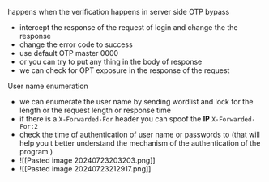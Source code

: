 happens when the verification  happens in server side 
OTP bypass
- intercept the response of the request of login  and change the the response
- change the error code to success 
- use default OTP master  0000
- or you can try to put any thing in the body of response
- we can check for OPT exposure in the response of the request 

User name enumeration 
- we can enumerate the user name by sending wordlist and lock for the length  or  the request length  or response time 
 - if there is a `X-Forwarded-For` header you can spoof the **IP** `X-Forwarded-For:2`
 - check the time of authentication of user name or passwords to (that will help you t better understand the mechanism of the authentication of the program )
 - ![[Pasted image 20240723203203.png]]
 - ![[Pasted image 20240723212917.png]]